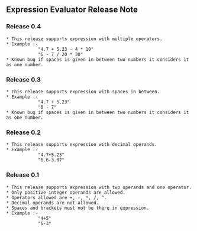 ## Expression Evaluator Release Note

### Release 0.4
    * This release supports expression with multiple operators.
    * Example :-
                "4.7 + 5.23 - 4 * 10"
                "6 - 7 / 20 * 30"
    * Known bug if spaces is given in between two numbers it considers it as one number.


### Release 0.3
    * This release supports expression with spaces in between.
    * Example :-
                "4.7 + 5.23"
                "6 - 7"
    * Known bug if spaces is given in between two numbers it considers it as one number.


### Release 0.2
    * This release supports expression with decimal operands.
    * Example :-
                "4.7+5.23"
                "6.6-3.87"


### Release 0.1
    * This release supports expression with two operands and one operator.
    * Only positive integer operands are allowed.
    * Operators allowed are +, -, *, /, ^.
    * Decimal operands are not allowed.
    * Spaces and brackets must not be there in expression.
    * Example :-
                "4+5"
                "6-3"